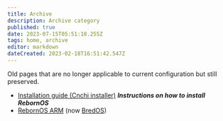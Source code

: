 ```yaml
---
title: Archive
description: Archive category
published: true
date: 2023-07-15T05:51:18.255Z
tags: home, archive
editor: markdown
dateCreated: 2023-02-18T16:51:42.547Z
---
```


Old pages that are no longer applicable to current configuration but still preserved.

-   [Installation guide (Cnchi installer)](cnchi) ***Instructions on how to install RebornOS***
-  [RebornOS ARM](/en/arm) (now [BredOS](https://bredos.org/))